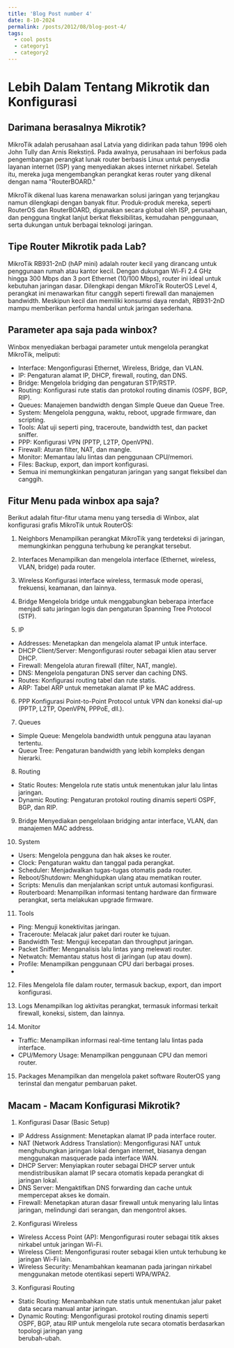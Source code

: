 ```yaml
---
title: 'Blog Post number 4'
date: 8-10-2024
permalink: /posts/2012/08/blog-post-4/
tags:
  - cool posts
  - category1
  - category2
---
```


Lebih Dalam Tentang Mikrotik dan Konfigurasi
======
Darimana berasalnya Mikrotik?
------
MikroTik adalah perusahaan asal Latvia yang didirikan pada tahun 1996 oleh John Tully dan Arnis Riekstiņš. Pada awalnya, perusahaan ini berfokus pada pengembangan perangkat lunak router berbasis Linux untuk penyedia layanan internet (ISP) yang menyediakan akses internet nirkabel. Setelah itu, mereka juga mengembangkan perangkat keras router yang dikenal dengan nama "RouterBOARD."

MikroTik dikenal luas karena menawarkan solusi jaringan yang terjangkau namun dilengkapi dengan banyak fitur. Produk-produk mereka, seperti RouterOS dan RouterBOARD, digunakan secara global oleh ISP, perusahaan, dan pengguna tingkat lanjut berkat fleksibilitas, kemudahan penggunaan, serta dukungan untuk berbagai teknologi jaringan.

Tipe Router Mikrotik pada Lab?
------
MikroTik RB931-2nD (hAP mini) adalah router kecil yang dirancang untuk penggunaan rumah atau kantor kecil. Dengan dukungan Wi-Fi 2.4 GHz hingga 300 Mbps dan 3 port Ethernet (10/100 Mbps), router ini ideal untuk kebutuhan jaringan dasar. Dilengkapi dengan MikroTik RouterOS Level 4, perangkat ini menawarkan fitur canggih seperti firewall dan manajemen bandwidth. Meskipun kecil dan memiliki konsumsi daya rendah, RB931-2nD mampu memberikan performa handal untuk jaringan sederhana.

Parameter apa saja pada winbox?
------
Winbox menyediakan berbagai parameter untuk mengelola perangkat MikroTik, meliputi:
- Interface: Mengonfigurasi Ethernet, Wireless, Bridge, dan VLAN.
- IP: Pengaturan alamat IP, DHCP, firewall, routing, dan DNS.
- Bridge: Mengelola bridging dan pengaturan STP/RSTP.
- Routing: Konfigurasi rute statis dan protokol routing dinamis (OSPF, BGP, RIP).
- Queues: Manajemen bandwidth dengan Simple Queue dan Queue Tree.
- System: Mengelola pengguna, waktu, reboot, upgrade firmware, dan scripting.
- Tools: Alat uji seperti ping, traceroute, bandwidth test, dan packet sniffer.
- PPP: Konfigurasi VPN (PPTP, L2TP, OpenVPN).
- Firewall: Aturan filter, NAT, dan mangle.
- Monitor: Memantau lalu lintas dan penggunaan CPU/memori.
- Files: Backup, export, dan import konfigurasi.
- Semua ini memungkinkan pengaturan jaringan yang sangat fleksibel dan canggih.

Fitur Menu pada winbox apa saja?
------
Berikut adalah fitur-fitur utama menu yang tersedia di Winbox, alat konfigurasi grafis MikroTik untuk RouterOS:
1. Neighbors
Menampilkan perangkat MikroTik yang terdeteksi di jaringan, memungkinkan pengguna terhubung ke perangkat tersebut.

3. Interfaces
Menampilkan dan mengelola interface (Ethernet, wireless, VLAN, bridge) pada router.

4. Wireless
Konfigurasi interface wireless, termasuk mode operasi, frekuensi, keamanan, dan lainnya.

5. Bridge
Mengelola bridge untuk menggabungkan beberapa interface menjadi satu jaringan logis dan pengaturan Spanning Tree Protocol (STP).

6. IP
- Addresses: Menetapkan dan mengelola alamat IP untuk interface.
- DHCP Client/Server: Mengonfigurasi router sebagai klien atau server DHCP.
- Firewall: Mengelola aturan firewall (filter, NAT, mangle).
- DNS: Mengelola pengaturan DNS server dan caching DNS.
- Routes: Konfigurasi routing tabel dan rute statis.
- ARP: Tabel ARP untuk memetakan alamat IP ke MAC address.
  
6. PPP
Konfigurasi Point-to-Point Protocol untuk VPN dan koneksi dial-up (PPTP, L2TP, OpenVPN, PPPoE, dll.).

7. Queues
- Simple Queue: Mengelola bandwidth untuk pengguna atau layanan tertentu.
- Queue Tree: Pengaturan bandwidth yang lebih kompleks dengan hierarki.
  
8. Routing
- Static Routes: Mengelola rute statis untuk menentukan jalur lalu lintas jaringan.
- Dynamic Routing: Pengaturan protokol routing dinamis seperti OSPF, BGP, dan RIP.
  
9. Bridge
Menyediakan pengelolaan bridging antar interface, VLAN, dan manajemen MAC address.

10. System
- Users: Mengelola pengguna dan hak akses ke router.
- Clock: Pengaturan waktu dan tanggal pada perangkat.
- Scheduler: Menjadwalkan tugas-tugas otomatis pada router.
- Reboot/Shutdown: Menghidupkan ulang atau mematikan router.
- Scripts: Menulis dan menjalankan script untuk automasi konfigurasi.
- Routerboard: Menampilkan informasi tentang hardware dan firmware perangkat, serta melakukan upgrade firmware.
  
11. Tools
- Ping: Menguji konektivitas jaringan.
- Traceroute: Melacak jalur paket dari router ke tujuan.
- Bandwidth Test: Menguji kecepatan dan throughput jaringan.
- Packet Sniffer: Menganalisis lalu lintas yang melewati router.
- Netwatch: Memantau status host di jaringan (up atau down).
- Profile: Menampilkan penggunaan CPU dari berbagai proses.
- 
12. Files
Mengelola file dalam router, termasuk backup, export, dan import konfigurasi.

13. Logs
Menampilkan log aktivitas perangkat, termasuk informasi terkait firewall, koneksi, sistem, dan lainnya.

14. Monitor
- Traffic: Menampilkan informasi real-time tentang lalu lintas pada interface.
- CPU/Memory Usage: Menampilkan penggunaan CPU dan memori router.
  
15. Packages
Menampilkan dan mengelola paket software RouterOS yang terinstal dan mengatur pembaruan paket.

Macam - Macam Konfigurasi Mikrotik?
------
1. Konfigurasi Dasar (Basic Setup)
- IP Address Assignment: Menetapkan alamat IP pada interface router.
- NAT (Network Address Translation): Mengonfigurasi NAT untuk menghubungkan jaringan lokal dengan internet, biasanya dengan menggunakan masquerade pada interface WAN.
- DHCP Server: Menyiapkan router sebagai DHCP server untuk mendistribusikan alamat IP secara otomatis kepada perangkat di jaringan lokal.
- DNS Server: Mengaktifkan DNS forwarding dan cache untuk mempercepat akses ke domain.
- Firewall: Menetapkan aturan dasar firewall untuk menyaring lalu lintas jaringan, melindungi dari serangan, dan mengontrol akses.
  
2. Konfigurasi Wireless
- Wireless Access Point (AP): Mengonfigurasi router sebagai titik akses nirkabel untuk jaringan Wi-Fi.
- Wireless Client: Mengonfigurasi router sebagai klien untuk terhubung ke jaringan Wi-Fi lain.
- Wireless Security: Menambahkan keamanan pada jaringan nirkabel menggunakan metode otentikasi seperti WPA/WPA2.

3. Konfigurasi Routing
- Static Routing: Menambahkan rute statis untuk menentukan jalur paket data secara manual antar jaringan.
- Dynamic Routing: Mengonfigurasi protokol routing dinamis seperti OSPF, BGP, atau RIP untuk mengelola rute secara otomatis berdasarkan topologi jaringan yang   
  berubah-ubah.
